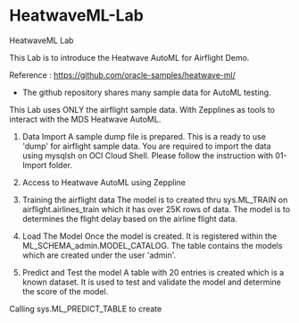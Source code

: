 # HeatwaveML-Lab
HeatwaveML Lab

This Lab is to introduce the Heatwave AutoML for Airflight Demo.

Reference : https://github.com/oracle-samples/heatwave-ml/

- The github repository shares many sample data for AutoML testing.

This Lab uses ONLY the airflight sample data.  With Zepplines as tools to interact with the MDS Heatwave AutoML.

1. Data Import
A sample dump file is prepared.  This is a ready to use 'dump' for airflight sample data.
You are required to import the data using mysqlsh on OCI Cloud Shell.   Please follow the instruction with 01-Import folder.


2. Access to Heatwave AutoML using Zeppline

3. Training the airflight data
The model is to created thru sys.ML_TRAIN on airflight.airlines_train which it has over 25K rows of data.   The model is to determines the flight delay based on the airline flight data.


4. Load The Model
Once the model is created.   It is registered within the ML_SCHEMA_admin.MODEL_CATALOG.   The table contains the models which are created under the user 'admin'.    

5. Predict and Test the model
A table with 20 entries is created which is a known dataset.   It is used to test and validate the model and determine the score of the model.

Calling sys.ML_PREDICT_TABLE to create 




